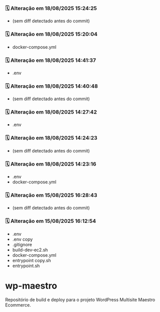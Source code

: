 ### 🗓️ Alteração em 18/08/2025 15:24:25
- (sem diff detectado antes do commit)

### 🗓️ Alteração em 18/08/2025 15:20:04
- docker-compose.yml

### 🗓️ Alteração em 18/08/2025 14:41:37
- .env

### 🗓️ Alteração em 18/08/2025 14:40:48
- (sem diff detectado antes do commit)

### 🗓️ Alteração em 18/08/2025 14:27:42
- .env

### 🗓️ Alteração em 18/08/2025 14:24:23
- (sem diff detectado antes do commit)

### 🗓️ Alteração em 18/08/2025 14:23:16
- .env
- docker-compose.yml

### 🗓️ Alteração em 15/08/2025 16:28:43
- (sem diff detectado antes do commit)

### 🗓️ Alteração em 15/08/2025 16:12:54
- .env
- .env copy
- .gitignore
- build-dev-ec2.sh
- docker-compose.yml
- entrypoint copy.sh
- entrypoint.sh

# wp-maestro

Repositório de build e deploy para o projeto WordPress Multisite Maestro Ecommerce.

